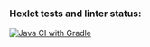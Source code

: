 ### Hexlet tests and linter status:
[![Java CI with Gradle](https://github.com/EugeneViktP/my-project/actions/workflows/gradle.yml/badge.svg)](https://github.com/EugeneViktP/my-project/actions/workflows/gradle.yml)
